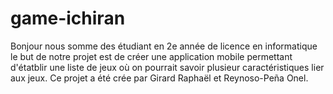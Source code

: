 # game-ichiran

Bonjour nous somme des étudiant en 2e année de licence en informatique le but de notre projet est de créer une application mobile permettant d'étatblir une liste de jeux où on pourrait savoir plusieur caractéristiques lier aux jeux.
Ce projet a été crée par Girard Raphaël et Reynoso-Peña Onel.

